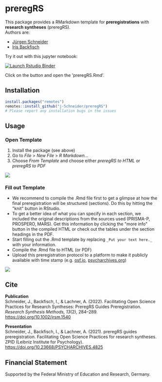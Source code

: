 # preregRS

This package provides a RMarkdown template for __preregistrations__ with __research syntheses__ (preregRS).  
Authors are:

* [Jürgen Schneider](https://orcid.org/0000-0002-3772-4198)
* [Iris Backfisch](https://orcid.org/0000-0002-1363-9888)

Try it out with this jupyter notebook:  
<!-- badges: start -->
  [![Launch Rstudio Binder](http://mybinder.org/badge_logo.svg)](https://mybinder.org/v2/gh/j-5chneider/preregRS-jupyter/main?urlpath=rstudio)
  <!-- badges: end -->
Click on the button and open the 'preregRS.Rmd'.

## Installation

```r
install.packages("remotes")
remotes::install_github("j-5chneider/preregRS")
# Please report any installation bugs in the issues
```

## Usage

### Open Template

1. Install the package (see above)
2. Go to _File_ > _New File_ > _R Markdown..._
3. Choose _From Template_ and choose either _preregRS to HTML_ or _preregRS to PDF_

![](https://i.imgur.com/jlfUY6J.gif)

### Fill out Template

* We recommend to compile the .Rmd file first to get a glimpse at how the final preregistration will be structured (sections). Do this by hitting the "knit" button in RStudio.
* To get a better idea of what you can specify in each section, we included the original descriptions from the sources used (PRISMA-P, PROSPERO, MARS). Get this information by clicking the "more info" button in the compiled HTML or check out the tables under the section headings in the PDF.
* Start filling out the .Rmd template by replacing `_Put your text here._` with your information.
* Compile the .Rmd file to HTML (or PDF)
* Upload this preregistration protocol to a platform to make it publicly available with time stamp (e.g. [osf.io](https://osf.io/), [psycharchives.org](https://www.psycharchives.org/))

![](https://i.imgur.com/LgkJ4Rw.gif)

## Cite
__Publication__  
Schneider, J., Backfisch, I., & Lachner, A. (2022). Facilitating Open Science Practices for Research Syntheses: PreregRS Guides Preregistration. _Research Synthesis Methods, 13_(2), 284–289. https://doi.org/10.1002/jrsm.1540
 
  
__Presentation__   
Schneider, J., Backfisch, I., & Lachner, A. (2021). preregRS guides preregistration. Facilitating Open Science Practices for research syntheses. ZPID (Leibniz Institute for Psychology). https://doi.org/10.23668/PSYCHARCHIVES.4825


## Financial Statement
Supported by the Federal Ministry of Education and Research, Germany.
